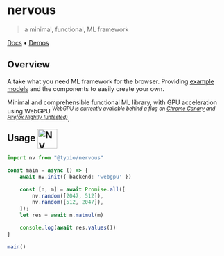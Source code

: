 # nervous
> a minimal, functional, ML framework

[Docs](https://nervous-docs.vercel.app) • [Demos](https://nervous-demos.vercel.app)

## Overview

A take what you need ML framework for the browser. Providing [example models](https://nervous-demos.vercel.app) and the components to easily create your own.

Minimal and comprehensible functional ML library, with GPU acceleration using WebGPU *<sup>WebGPU is currently available behind a flag on [Chrome Canary](https://www.google.com/chrome/canary/) and [Firefox Nightly (untested)](https://www.mozilla.org/en-US/firefox/channel/desktop/)</sup>*.

<h2 style="display:inline; margin:0 1rem 1rem 0;">Usage <img width="45" alt="NV sign" style="vertical-align:middle" src="https://user-images.githubusercontent.com/26017543/209094491-6dc7f5aa-4a29-4b89-a06c-969455bbceb5.png"></h2>


``` typescript
import nv from "@typio/nervous"

const main = async () => {
    await nv.init({ backend: 'webgpu' }) 

    const [n, m] = await Promise.all([
        nv.random([2047, 512]),
        nv.random([512, 2047]),
    ]);
    let res = await n.matmul(m) 

    console.log(await res.values())
}

main()
```